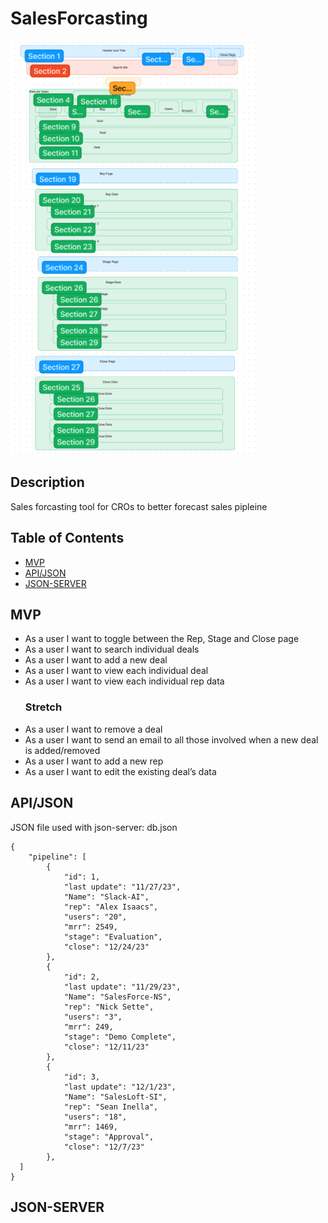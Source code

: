# SalesForcasting

<img width="394" alt="Screen Shot 2023-11-13 at 3 41 54 PM" src="https://github.com/Alexisaacs18/salesForcasting/blob/main/sales-forcasting/assets/SalesForcasting.PNG?raw=true">


## Description

Sales forcasting tool for CROs to better forecast sales pipleine 

## Table of Contents

- [MVP](#MVP)
- [API/JSON](#API/JSON)
- [JSON-SERVER](#JSON-SERVER)

## MVP

- As a user I want to toggle between the Rep, Stage and Close page
- As a user I want to search individual deals
- As a user I want to add a new deal
- As a user I want to view each individual deal
- As a user I want to view each individual rep data
	### Stretch
- As a user I want to remove a deal 
- As a user I want to send an email to all those involved when a new deal is added/removed 
- As a user I want to add a new rep
- As a user I want to edit the existing deal’s data 


## API/JSON

JSON file used with json-server: db.json


```
{
    "pipeline": [
        {
            "id": 1,
            "last update": "11/27/23",
            "Name": "Slack-AI",
            "rep": "Alex Isaacs",
            "users": "20",
            "mrr": 2549,
            "stage": "Evaluation",
            "close": "12/24/23"
        },
        {
            "id": 2,
            "last update": "11/29/23",
            "Name": "SalesForce-NS",
            "rep": "Nick Sette",
            "users": "3",
            "mrr": 249,
            "stage": "Demo Complete",
            "close": "12/11/23"
        },
        {
            "id": 3,
            "last update": "12/1/23",
            "Name": "SalesLoft-SI",
            "rep": "Sean Inella",
            "users": "18",
            "mrr": 1469,
            "stage": "Approval",
            "close": "12/7/23"
        },
  ]
}

```


## JSON-SERVER


